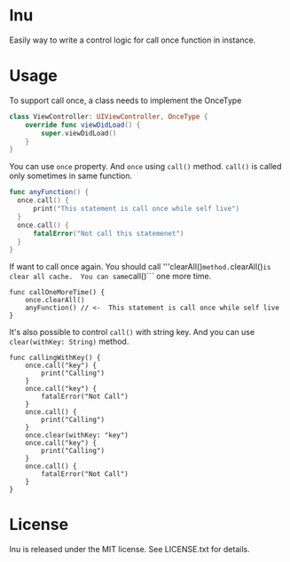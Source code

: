 # Inu
Easily way to write a control logic for call once function in instance.

# Usage
To support call once, a class needs to implement the OnceType

```swift
class ViewController: UIViewController, OnceType { 
    override func viewDidLoad() {
        super.viewDidLoad()
    }
}
```

You can use ```once``` property. And ```once``` using ```call()``` method.
```call()``` is called only sometimes in same function.

```swift
func anyFunction() {
  once.call() {
      print("This statement is call once while self live")
  }
  once.call() {
      fatalError("Not call this statemenet")
  }
}
```

If want to call once again. You should call '''clearAll()``` method.
```clearAll()``` is clear all cache.  You can same ```call()``` one more time.
```
func callOneMoreTime() {
    once.clearAll()
    anyFunction() // <-  This statement is call once while self live
}
```

It's also possible to control ```call()```  with string key.
And you can use ```clear(withKey: String)``` method.

```
func callingWithKey() {
    once.call("key") {
        print("Calling")
    }
    once.call("key") {
        fatalError("Not Call")
    }
    once.call() {
        print("Calling")
    }
    once.clear(withKey: "key")
    once.call("key") {
        print("Calling")
    }
    once.call() {
        fatalError("Not Call")
    }
}
```


# License
Inu is released under the MIT license. See LICENSE.txt for details.





